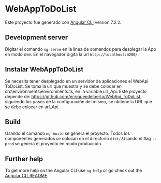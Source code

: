 # WebAppToDoList

Este proyecto fue generado con [Angular CLI](https://github.com/angular/angular-cli) version 7.2.2.

## Development server

Digitar el comando `ng serve` en la linea de comandos para desplegar la App en modo dev. En el navegador digita la url `http://localhost:4200/`.

## Instalar WebAppToDoList
  
  Se necesita tener desplegado en un servidor de aplicaciones el WebApi ToDoList. Se toma la url que muestra y se debe colocar en 
  src\environments\environments.ts, en la variable url_Api.
  Este proyecto depende de: https://github.com/enriqueedelberto/WebApi_ToDoList, siguiendo los pasos de la configuración del mismo, se obtiene la URL que se debe colocar en url_Api.

## Build

Usando el comando `ng build` se genera el proyecto. Todos los componentes generados se colocan en el directorio `dist/`.Usando el flag `--prod` se genera el proyecto en modo producción.

 

 

## Further help

To get more help on the Angular CLI use `ng help` or go check out the [Angular CLI README](https://github.com/angular/angular-cli/blob/master/README.md).
